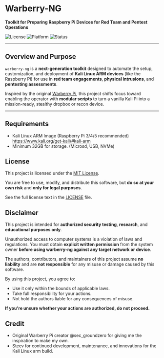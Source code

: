 # Warberry-NG

**Toolkit for Preparing Raspberry Pi Devices for Red Team and Pentest Operations**

![License](https://img.shields.io/badge/license-MIT-blue.svg)
![Platform](https://img.shields.io/badge/platform-Kali%20Linux%20ARM-orange)
![Status](https://img.shields.io/badge/status-Development-yellow)

---

## Overview and Purpose

`warberry-ng` is a **next-generation toolkit** designed to automate the setup, customization, and deployment of **Kali Linux ARM devices** (like the Raspberry Pi) for use in **red team engagements**, **physical intrusions**, and **pentesting assessments**.

Inspired by the original [Warberry Pi](https://github.com/secgroundzero/warberry), this project shifts focus toward enabling the operator with **modular scripts** to turn a vanilla Kali Pi into a mission-ready, stealthy dropbox or recon device.

---

## Requirements

- Kali Linux ARM Image (Raspberry Pi 3/4/5 recommended) https://www.kali.org/get-kali/#kali-arm
- Minimum 32GB for storage. (Microsd, USB, NVMe)

## License

This project is licensed under the [MIT License](LICENSE).

You are free to use, modify, and distribute this software, but **do so at your own risk** and **only for legal purposes**.

See the full license text in the [LICENSE](LICENSE) file.

## Disclaimer

This project is intended for **authorized security testing**, **research**, and **educational purposes only**.

Unauthorized access to computer systems is a violation of laws and regulations. You must obtain **explicit written permission** from the system owner **before using warberry-ng against any target network or device**.

The authors, contributors, and maintainers of this project assume **no liability** and are **not responsible** for any misuse or damage caused by this software.

By using this project, you agree to:
- Use it only within the bounds of applicable laws.
- Take full responsibility for your actions.
- Not hold the authors liable for any consequences of misuse.

**If you're unsure whether your actions are authorized, do not proceed.**

## Credit

- Original Warberry Pi creator @sec_groundzero for giving me the inspiration to make my own.
- Steev for continued development, maintenance, and innovations for the Kali Linux arm build.


